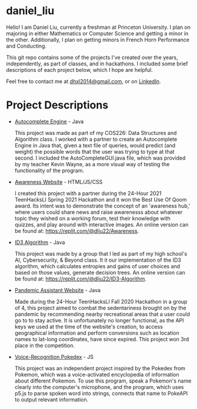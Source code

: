# daniel_liu

Hello! I am Daniel Liu, currently a freshman at Princeton University. I plan on majoring in either Mathematics or Computer Science and getting a minor in the other. Additionally, I plan on getting minors in French Horn Performance and Conducting.

This git repo contains some of the projects I've created over the years, independently, as part of classes, and in hackathons. I included some brief descriptions of each project below, which I hope are helpful.

Feel free to contact me at dhxl2014@gmail.com, or on [LinkedIn](www.linkedin.com/in/daniel-liu-b49903237).

# Project Descriptions

- [Autocomplete Engine](daniel_liu/Autocomplete) - Java

  This project was made as part of my COS226: Data Structures and Algorithm class. I worked with a partner to create an Autocomplete Engine in Java that, given a text file of queries, would predict (and weight) the possible words that the user was trying to type at that second. I included the AutoCompleteGUI.java file, which was provided by my teacher Kevin Wayne, as a more visual way of testing the functionality of the program.
  
- [Awareness Website](daniel_liu/Awareness) - HTML/JS/CSS

  I created this project with a partner during the 24-Hour 2021 TeenHacksLI Spring 2021 Hackathon and it won the Best Use Of Qoom award. Its intent was to demonstrate the concept of an 'awareness hub,' where users could share news and raise awarenesss about whatever topic they wished on a working forum, test their knowledge with quizzes, and play around with interactive images. An online version can be found at: https://replit.com/@dliu22/Awareness.
  
- [ID3 Algorithm](daniel_liu/ID3-Algorithm) - Java

  This project was made by a group that I led as part of my high school's AI, Cybersecurity, & Beyond class. It it our implementation of the ID3 algorithm, which calculates entropies and gains of user choices and based on those values, generate decision trees. An online version can be found at: https://replit.com/@dliu22/ID3-Algorithm.
  
- [Pandemic Assistant Website](daniel_liu/Pandemic-App) - Java
  
  Made during the 24-Hour TeenHacksLI Fall 2020 Hackathon in a group of 4, this project aimed to combat the sedentariness brought on by the pandemic by recommending nearby recreational areas that a user could go to to stay active. It is unfortunately no longer functional, as the API keys we used at the time of the website's creation, to access geographical information and perform conversions such as location names to lat-long coordinates, have since expired. This project won 3rd place in the competition.
  
- [Voice-Recognition Pokedex](daniel_liu/VoicePokedex) - JS

  This project was an independent project inspired by the Pokedex from Pokemon, which was a voice-activated encyclopedia of information about different Pokemon. To use this program, speak a Pokemon's name clearly into the computer's microphone, and the program, which uses p5.js to parse spoken word into strings, connects that name to PokeAPI to output relevant information. 
